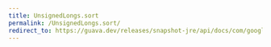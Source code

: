 ```yaml
---
title: UnsignedLongs.sort
permalink: /UnsignedLongs.sort/
redirect_to: https://guava.dev/releases/snapshot-jre/api/docs/com/google/common/primitives/UnsignedLongs.html#sort-long:A-
---
```

